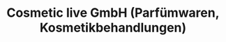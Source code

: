 ---
title: "Cosmetic live GmbH (Parfümwaren, Kosmetikbehandlungen)"
url: /erfurt/cosmetic-live-gmbh-parfuemwaren-kosmetikbehandlungen/
shop: Warenhaus
---